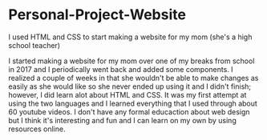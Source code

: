 # Personal-Project-Website
I used HTML and CSS to start making a website for my mom (she's a high school teacher)

I started making a website for my mom over one of my breaks from school in 2017 and I periodically went back and added some components.
I realized a couple of weeks in that she wouldn't be able to make changes as easily as she would like so she never ended up using it and I didn't finish; however, I did learn alot about HTML and CSS. It was my first attempt at using the two languages and I learned everything
that I used through about 60 youtube videos. I don't have any formal educaction about web design but I think it's interesting and fun
and I can learn on my own by using resources online.
